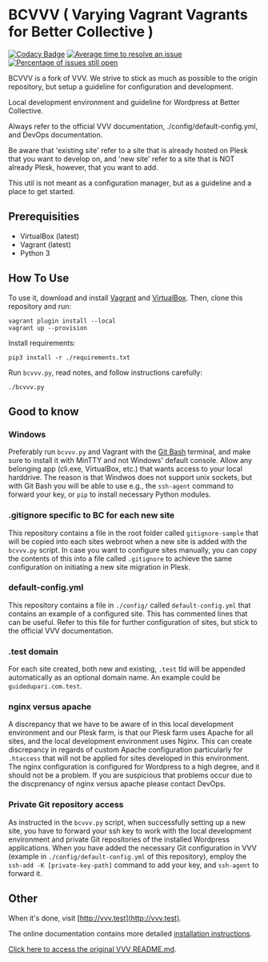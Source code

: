 # BCVVV ( Varying Vagrant Vagrants for Better Collective )

[![Codacy Badge](https://api.codacy.com/project/badge/Grade/206b06167aaf48aab24422cd417e8afa)](https://www.codacy.com/gh/Varying-Vagrant-Vagrants/VVV?utm_source=github.com&amp;utm_medium=referral&amp;utm_content=Varying-Vagrant-Vagrants/VVV&amp;utm_campaign=Badge_Grade) [![Average time to resolve an issue](http://isitmaintained.com/badge/resolution/varying-vagrant-vagrants/vvv.svg)](http://isitmaintained.com/project/varying-vagrant-vagrants/vvv "Average time to resolve an issue") [![Percentage of issues still open](http://isitmaintained.com/badge/open/varying-vagrant-vagrants/vvv.svg)](http://isitmaintained.com/project/varying-vagrant-vagrants/vvv "Percentage of issues still open")

BCVVV is a fork of VVV. We strive to stick as much as possible to the origin repository, but setup a guideline for configuration and development.

Local development environment and guideline for Wordpress at Better Collective.

Always refer to the official VVV documentation, ./config/default-config.yml, and DevOps documentation.

Be aware that 'existing site' refer to a site that is already hosted on Plesk that you want to develop on, and 'new site' refer to a site that is NOT already Plesk, however, that you want to add.

This util is not meant as a configuration manager, but as a guideline and a place to get started.

## Prerequisities

- VirtualBox (latest)
- Vagrant (latest)
- Python 3

## How To Use

To use it, download and install [Vagrant](https://www.vagrantup.com) and [VirtualBox](https://www.virtualbox.org/). Then, clone this repository and run:

```shell
vagrant plugin install --local
vagrant up --provision
```

Install requirements:
```shell
pip3 install -r ./requirements.txt
```

Run `bcvvv.py`, read notes, and follow instructions carefully:
```shell
./bcvvv.py
```

## Good to know

### Windows

Preferably run `bcvvv.py` and Vagrant with the [Git Bash](https://gitforwindows.org/) terminal, and make sure to install it with MinTTY and not Windows' default console. Allow any belonging app (cli.exe, VirtualBox, etc.) that wants access to your local harddrive. The reason is that Windwos does not support unix sockets, but with Git Bash you will be able to use e.g., the `ssh-agent` command to forward your key, or `pip` to install necessary Python modules.

### .gitignore specific to BC for each new site

This repository contains a file in the root folder called `gitignore-sample` that will be copied into each sites webroot when a new site is added with the `bcvvv.py` script. In case you want to configure sites manually, you can copy the contents of this into a file called `.gitignore` to achieve the same configuration on initiating a new site migration in Plesk. 

### default-config.yml

This repository contains a file in `./config/` called `default-config.yml` that contains an example of a configured site. This has commented lines that can be useful. Refer to this file for further configuration of sites, but stick to the official VVV documentation. 

### .test domain

For each site created, both new and existing, `.test` tld will be appended automatically as an optional domain name. An example could be `guidedupari.com.test`.

### nginx versus apache

A discrepancy that we have to be aware of in this local development environment and our Plesk farm, is that our Plesk farm uses Apache for all sites, and the local development environment uses Nginx. This can create discrepancy in regards of custom Apache configuration particularly for `.htaccess` that will not be applied for sites developed in this environment. The nginx configuration is configured for Wordpress to a high degree, and it should not be a problem. If you are suspicious that problems occur due to the discprenancy of nginx versus apache please contact DevOps.

### Private Git repository access

As instructed in the `bcvvv.py` script, when successfully setting up a new site, you have to forward your ssh key to work with the local development environment and private Git repositories of the installed Wordpress applications. When you have added the necessary Git configuration in VVV (example in `./config/default-config.yml` of this repository), employ the `ssh-add -K [private-key-path]` command to add your key, and `ssh-agent` to forward it.

## Other

When it's done, visit [http://vvv.test](http://vvv.test).

The online documentation contains more detailed [installation instructions](https://varyingvagrantvagrants.org/docs/en-US/installation/).

[Click here to access the original VVV README.md](https://github.com/Varying-Vagrant-Vagrants/VVV/blob/develop/README.md).
